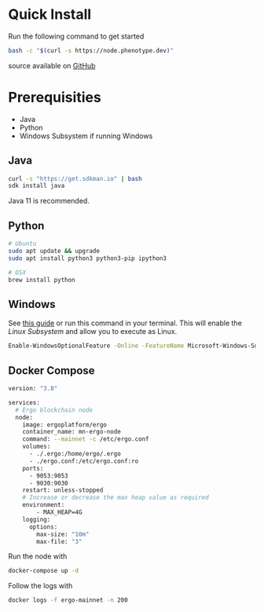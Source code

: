 # Quick Install

Run the following command to get started

```bash
bash -c "$(curl -s https://node.phenotype.dev)"
```
source available on [GitHub](https://github.com/glasgowm148/ergoscripts)

# Prerequisities 
- Java
- Python
- Windows Subsystem if running Windows

## Java
```bash
curl -s "https://get.sdkman.io" | bash
sdk install java
```

Java 11 is recommended. 

## Python

```bash
# Ubuntu
sudo apt update && upgrade
sudo apt install python3 python3-pip ipython3

# OSX
brew install python
```



## Windows
See [this guide](https://www.windowscentral.com/install-windows-subsystem-linux-windows-10) or run this command in your terminal. This will enable the *Linux Subsystem* and allow you to execute as Linux. 

```bash
Enable-WindowsOptionalFeature -Online -FeatureName Microsoft-Windows-Subsystem-Linux 
```

## Docker Compose

```bash
version: "3.8"

services:
  # Ergo blockchain node
  node:
    image: ergoplatform/ergo
    container_name: mn-ergo-node
    command: --mainnet -c /etc/ergo.conf
    volumes:
      - ./.ergo:/home/ergo/.ergo
      - ./ergo.conf:/etc/ergo.conf:ro
    ports:
      - 9053:9053
      - 9030:9030
    restart: unless-stopped
    # Increase or decrease the max heap value as required
    environment:
        - MAX_HEAP=4G
    logging:
      options:
        max-size: "10m"
        max-file: "3"
```

Run the node with

```bash
docker-compose up -d
```

Follow the logs with

```bash
docker logs -f ergo-mainnet -n 200
```